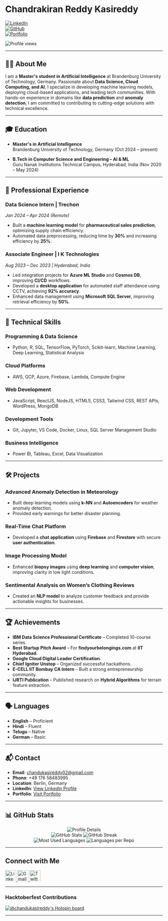 # **Chandrakiran Reddy Kasireddy**

[![LinkedIn](https://img.shields.io/badge/LinkedIn-chandrakiranreddy-blue)](https://www.linkedin.com/in/chandrakiranreddy)  
[![GitHub](https://img.shields.io/github/followers/chandrakiranreddy?label=follow&style=social)](https://github.com/Chandukasireddy)  
[![Portfolio](https://img.shields.io/badge/Portfolio-Visit-brightgreen)](https://chandu.graspins.com/)

<p><img src="https://komarev.com/ghpvc/?username=Chandukasireddy&label=Profile%20views&color=0e75b6&style=flat" alt="Profile views" /></p>

---

## **👨‍💻 About Me**

I am a **Master's student in Artificial Intelligence** at Brandenburg University of Technology, Germany. Passionate about **Data Science, Cloud Computing, and AI**, I specialize in developing machine learning models, deploying cloud-based applications, and leading tech communities. With hands-on experience in domains like **data prediction** and **anomaly detection**, I am committed to contributing to cutting-edge solutions with technical excellence.

---

## **🎓 Education**

- **Master's in Artificial Intelligence**  
  Brandenburg University of Technology, Germany (Oct 2024 – present)

- **B.Tech in Computer Science and Engineering – AI & ML**  
  Guru Nanak Institutions Technical Campus, Hyderabad, India (Nov 2020 – May 2024)

---

## **💼 Professional Experience**

### **Data Science Intern | Trechon**  
*Jan 2024 – Apr 2024 (Remote)*  
- Built a **machine learning model** for **pharmaceutical sales prediction**, optimizing supply chain efficiency.  
- Automated data preprocessing, reducing time by **30%** and increasing efficiency by **25%**.

### **Associate Engineer | I K Technologies**  
*Aug 2023 – Dec 2023 | Hyderabad, India*  
- Led integration projects for **Azure ML Studio** and **Cosmos DB**, improving **CI/CD** workflows.  
- Developed a **desktop application** for automated staff attendance using CCTV, achieving **92% accuracy**.  
- Enhanced data management using **Microsoft SQL Server**, improving retrieval efficiency by **50%**.

---

## **🔧 Technical Skills**

### **Programming & Data Science**  
- Python, R, SQL, TensorFlow, PyTorch, Scikit-learn, Machine Learning, Deep Learning, Statistical Analysis  

### **Cloud Platforms**  
- AWS, GCP, Azure, Firebase, Lambda, Compute Engine  

### **Web Development**  
- JavaScript, ReactJS, NodeJS, HTML5, CSS3, Tailwind CSS, REST APIs, WordPress, MongoDB  

### **Development Tools**  
- Git, Jupyter, VS Code, Docker, Linux, SQL Server Management Studio  

### **Business Intelligence**  
- Power BI, Tableau, Excel, Data Visualization  

---

## **🛠 Projects**

### **Advanced Anomaly Detection in Meteorology**  
- Built deep learning models using **k-NN** and **Autoencoders** for weather anomaly detection.  
- Provided early warnings for better disaster planning.

### **Real-Time Chat Platform**  
- Developed a **chat application** using **Firebase** and **Firestore** with secure **user authentication**.

### **Image Processing Model**  
- Enhanced **biopsy images** using **deep learning** and **computer vision**, improving clarity in low light conditions.  

### **Sentimental Analysis on Women’s Clothing Reviews**  
- Created an **NLP model** to analyze customer feedback and provide actionable insights for businesses.

---

## **🏆 Achievements**

- **IBM Data Science Professional Certificate** – Completed 10-course series.  
- **Best Startup Pitch Award** – For **findyourbelongings.com** at **IIT Hyderabad**.  
- **Google Cloud Digital Leader Certification**.  
- **Chief Igniter Unstop** – Organized successful hackathons.  
- **E-CELL IIT Bombay CA Intern** – Built a strong entrepreneurship community.  
- **IJRTI Publication** – Published research on **Hybrid Algorithms** for terrain feature extraction.

---

## **🗣 Languages**

- **English** – Proficient  
- **Hindi** – Fluent  
- **Telugu** – Native  
- **German** – Basic  

---

## **📬 Contact**

- **Email**: [chandukasireddy02@gmail.com](mailto:chandukasireddy02@gmail.com)  
- **Phone**: +49 176 58483995  
- **Location**: Berlin, Germany  
- **LinkedIn**: [View LinkedIn Profile](https://www.linkedin.com/in/chandrakiranreddy)  
- **Portfolio**: [Visit Portfolio](https://chandu.graspins.com/)  

---

## **📊 GitHub Stats**

<div align="center">
  <img src="https://github-profile-summary-cards.vercel.app/api/cards/profile-details?username=chandukasireddy&theme=radical" alt="Profile Details" />
  <br />
  <img src="https://github-readme-stats.vercel.app/api?username=chandukasireddy&show_icons=true&count_private=true&theme=radical" alt="GitHub Stats" />
  <img src="https://github-readme-streak-stats.herokuapp.com?user=chandukasireddy&theme=radical&hide_border=true" alt="GitHub Streak" />
  <br />
  <img src="https://github-profile-summary-cards.vercel.app/api/cards/most-commit-language?username=chandukasireddy&theme=radical" alt="Most Used Languages" />
  <img src="https://github-profile-summary-cards.vercel.app/api/cards/repos-per-language?username=chandukasireddy&theme=radical" alt="Languages per Repo" />
</div>

---

## **Connect with Me**

<a href="https://www.linkedin.com/in/chandrakiranreddy/" target="_blank">
  <img src="https://img.shields.io/static/v1?message=LinkedIn&logo=linkedin&label=&color=0077B5&logoColor=white&labelColor=&style=for-the-badge" height="35" alt="LinkedIn logo" />
</a>  
<a href="mailto:chandrakiranreddy2406@gmail.com" target="_blank">
  <img src="https://img.shields.io/static/v1?message=Gmail&logo=gmail&label=&color=D14836&logoColor=white&labelColor=&style=for-the-badge" height="35" alt="Gmail logo" />
</a>  
<a href="https://twitter.com/chandu_2406" target="_blank">
  <img src="https://img.shields.io/static/v1?message=Twitter&logo=twitter&label=&color=1DA1F2&logoColor=white&labelColor=&style=for-the-badge" height="35" alt="Twitter logo" />
</a>  

---

### **Hacktoberfest Contributions**  
[![@chandukasireddy's Holopin board](https://holopin.me/chandukasireddy)](https://holopin.io/@chandukasireddy)

---
